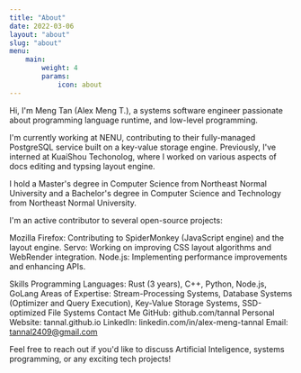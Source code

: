 ```yaml
---
title: "About"
date: 2022-03-06
layout: "about"
slug: "about"
menu:
    main:
        weight: 4
        params:
            icon: about
---
```



Hi, I'm Meng Tan (Alex Meng T.), a systems software engineer passionate about programming language runtime, and low-level programming.

I'm currently working at NENU, contributing to their fully-managed PostgreSQL service built on a key-value storage engine.
Previously, I've interned at KuaiShou Techonolog, where I worked on various aspects of docs editing and typsing layout engine.

I hold a Master's degree in Computer Science from Northeast Normal University and a Bachelor's degree in Computer Science and Technology from Northeast Normal University.

I'm an active contributor to several open-source projects:

Mozilla Firefox: Contributing to SpiderMonkey (JavaScript engine) and the layout engine.
Servo: Working on improving CSS layout algorithms and WebRender integration.
Node.js: Implementing performance improvements and enhancing APIs.

Skills
Programming Languages: Rust (3 years), C++, Python, Node.js, GoLang
Areas of Expertise: Stream-Processing Systems, Database Systems (Optimizer and Query Execution), Key-Value Storage Systems, SSD-optimized File Systems
Contact Me
GitHub: github.com/tannal
Personal Website: tannal.github.io
LinkedIn: linkedin.com/in/alex-meng-tannal
Email: tannal2409@gmail.com

Feel free to reach out if you'd like to discuss Artificial Inteligence, systems programming, or any exciting tech projects!
